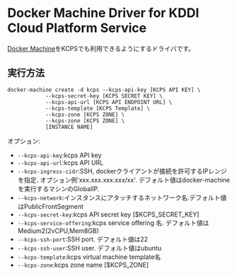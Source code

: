 # Docker Machine Driver for KDDI Cloud Platform Service

[Docker Machine](https://docs.docker.com/machine/)をKCPSでも利用できるようにするドライバです。

## 実行方法

```bash:コマンド実行例
docker-machine create -d kcps --kcps-api-key [KCPS API KEY] \
		    --kcps-secret-key [KCPS SECRET KEY] \
		    --kcps-api-url [KCPS API ENDPOINT URL] \
		    --kcps-template [KCPS Template] \
		    --kcps-zone [KCPS ZONE] \
		    --kcps-zone [KCPS ZONE] \
		    [INSTANCE NAME]
```
オプション:

- `--kcps-api-key`:kcps API key
- `--kcps-api-url`:kcps API URL
- `--kcps-ingress-cidr`:SSH, dockerクライアントが接続を許可するIPレンジを指定. オプション例'xxx.xxx.xxx.xxx/xx'. デフォルト値はdocker-machineを実行するマシンのGlobalIP.
- `--kcps-network`:インスタンスにアタッチするネットワーク名.デフォルト値はPublicFrontSegment
- `--kcps-secret-key`:kcps API secret key [$KCPS_SECRET_KEY]
- `--kcps-service-offering`:kcps service offering 名. デフォルト値はMedium2(2vCPU,Mem8GB)
- `--kcps-ssh-port`:SSH port. デフォルト値は22
- `--kcps-ssh-user`:SSH user. デフォルト値はubuntu
- `--kcps-template`:kcps virtual machine template名 
- `--kcps-zone`:kcps zone name [$KCPS_ZONE]
